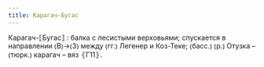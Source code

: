 ```yaml
---
title: Карагач-Бугас
---
```


Карагач-⟦Бугас⟧
: балка с лесистыми верховьями; спускается в направлении ⦅В⦆→⦅З⦆ между ⦅гг.⦆ Легенер и Коз-Теке; ⦅басс.⦆ ⦅р.⦆ Отузка – ⦅тюрк.⦆ карагач – вяз ⦃Г11⦄.
